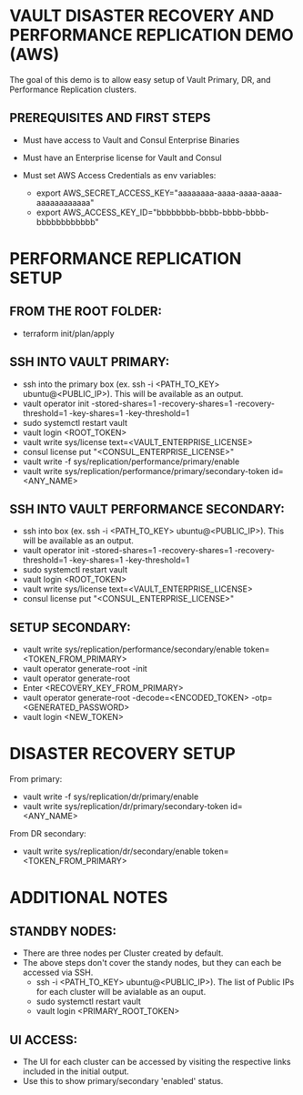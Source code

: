 # VAULT DISASTER RECOVERY AND PERFORMANCE REPLICATION DEMO (AWS)

The goal of this demo is to allow easy setup of Vault Primary, DR, and Performance Replication clusters.

## PREREQUISITES AND FIRST STEPS
- Must have access to Vault and Consul Enterprise Binaries
- Must have an Enterprise license for Vault and Consul

- Must set AWS Access Credentials as env variables:
    - export AWS_SECRET_ACCESS_KEY="aaaaaaaa-aaaa-aaaa-aaaa-aaaaaaaaaaaa"
    - export AWS_ACCESS_KEY_ID="bbbbbbbb-bbbb-bbbb-bbbb-bbbbbbbbbbbb"

# PERFORMANCE REPLICATION SETUP

## FROM THE ROOT FOLDER:
- terraform init/plan/apply

## SSH INTO VAULT PRIMARY:
- ssh into the primary box (ex. ssh -i <PATH_TO_KEY> ubuntu@<PUBLIC_IP>).  This will be available as an output.
- vault operator init -stored-shares=1 -recovery-shares=1 -recovery-threshold=1 -key-shares=1 -key-threshold=1
- sudo systemctl restart vault
- vault login <ROOT_TOKEN>
- vault write sys/license text=<VAULT_ENTERPRISE_LICENSE>
- consul license put "<CONSUL_ENTERPRISE_LICENSE>"
- vault write -f sys/replication/performance/primary/enable
- vault write sys/replication/performance/primary/secondary-token id=<ANY_NAME>

## SSH INTO VAULT PERFORMANCE SECONDARY:
- ssh into box (ex. ssh -i <PATH_TO_KEY> ubuntu@<PUBLIC_IP>).  This will be available as an output.
- vault operator init -stored-shares=1 -recovery-shares=1 -recovery-threshold=1 -key-shares=1 -key-threshold=1
- sudo systemctl restart vault
- vault login <ROOT_TOKEN>
- vault write sys/license text=<VAULT_ENTERPRISE_LICENSE>
- consul license put "<CONSUL_ENTERPRISE_LICENSE>"

## SETUP SECONDARY:
- vault write sys/replication/performance/secondary/enable token=<TOKEN_FROM_PRIMARY>
- vault operator generate-root -init
- vault operator generate-root 
- Enter <RECOVERY_KEY_FROM_PRIMARY>
- vault operator generate-root -decode=<ENCODED_TOKEN> -otp=<GENERATED_PASSWORD>
- vault login <NEW_TOKEN>

# DISASTER RECOVERY SETUP
From primary:
- vault write -f sys/replication/dr/primary/enable
- vault write sys/replication/dr/primary/secondary-token id=<ANY_NAME>

From DR secondary:
- vault write sys/replication/dr/secondary/enable token=<TOKEN_FROM_PRIMARY>


# ADDITIONAL NOTES
## STANDBY NODES:
- There are three nodes per Cluster created by default.
- The above steps don't cover the standy nodes, but they can each be accessed via SSH.
    - ssh -i <PATH_TO_KEY> ubuntu@<PUBLIC_IP>). The list of Public IPs for each cluster will be avialable as an ouput.
    - sudo systemctl restart vault
    - vault login <PRIMARY_ROOT_TOKEN>

## UI ACCESS:
- The UI for each cluster can be accessed by visiting the respective links included in the initial output.
- Use this to show primary/secondary 'enabled' status.
